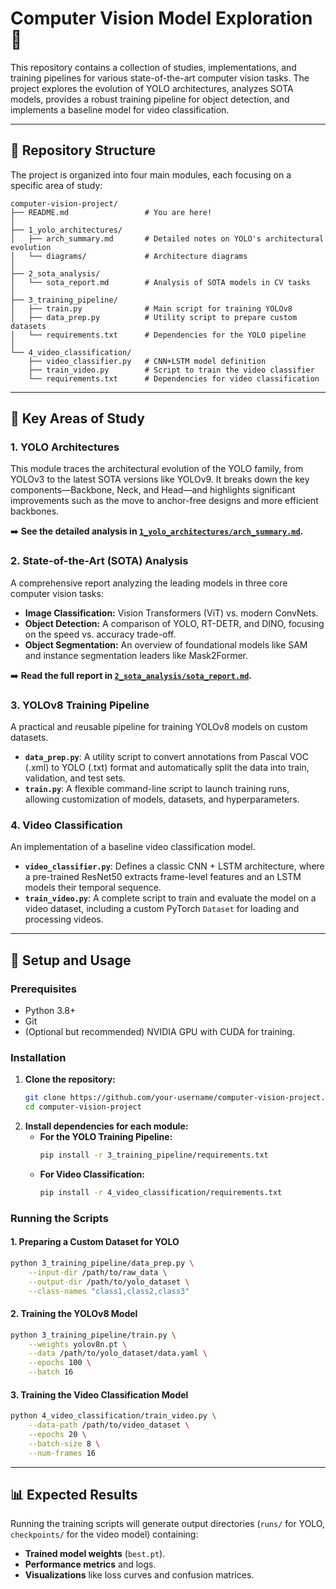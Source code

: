 # Computer Vision Model Exploration 🤖

This repository contains a collection of studies, implementations, and training pipelines for various state-of-the-art computer vision tasks. The project explores the evolution of YOLO architectures, analyzes SOTA models, provides a robust training pipeline for object detection, and implements a baseline model for video classification.

-----

## 📂 Repository Structure

The project is organized into four main modules, each focusing on a specific area of study:

```
computer-vision-project/
├── README.md                 # You are here!
│
├── 1_yolo_architectures/
│   ├── arch_summary.md       # Detailed notes on YOLO's architectural evolution
│   └── diagrams/             # Architecture diagrams
│
├── 2_sota_analysis/
│   └── sota_report.md        # Analysis of SOTA models in CV tasks
│
├── 3_training_pipeline/
│   ├── train.py              # Main script for training YOLOv8
│   ├── data_prep.py          # Utility script to prepare custom datasets
│   └── requirements.txt      # Dependencies for the YOLO pipeline
│
└── 4_video_classification/
    ├── video_classifier.py   # CNN+LSTM model definition
    ├── train_video.py        # Script to train the video classifier
    └── requirements.txt      # Dependencies for video classification
```

-----

## 🎯 Key Areas of Study

### 1\. YOLO Architectures

This module traces the architectural evolution of the YOLO family, from YOLOv3 to the latest SOTA versions like YOLOv9. It breaks down the key components—Backbone, Neck, and Head—and highlights significant improvements such as the move to anchor-free designs and more efficient backbones.

➡️ **See the detailed analysis in [`1_yolo_architectures/arch_summary.md`](https://www.google.com/search?q=1_yolo_architectures/arch_summary.md).**

### 2\. State-of-the-Art (SOTA) Analysis

A comprehensive report analyzing the leading models in three core computer vision tasks:

  * **Image Classification:** Vision Transformers (ViT) vs. modern ConvNets.
  * **Object Detection:** A comparison of YOLO, RT-DETR, and DINO, focusing on the speed vs. accuracy trade-off.
  * **Object Segmentation:** An overview of foundational models like SAM and instance segmentation leaders like Mask2Former.

➡️ **Read the full report in [`2_sota_analysis/sota_report.md`](https://www.google.com/search?q=2_sota_analysis/sota_report.md).**

### 3\. YOLOv8 Training Pipeline

A practical and reusable pipeline for training YOLOv8 models on custom datasets.

  * **`data_prep.py`**: A utility script to convert annotations from Pascal VOC (.xml) to YOLO (.txt) format and automatically split the data into train, validation, and test sets.
  * **`train.py`**: A flexible command-line script to launch training runs, allowing customization of models, datasets, and hyperparameters.

### 4\. Video Classification

An implementation of a baseline video classification model.

  * **`video_classifier.py`**: Defines a classic CNN + LSTM architecture, where a pre-trained ResNet50 extracts frame-level features and an LSTM models their temporal sequence.
  * **`train_video.py`**: A complete script to train and evaluate the model on a video dataset, including a custom PyTorch `Dataset` for loading and processing videos.

-----

## 🚀 Setup and Usage

### Prerequisites

  * Python 3.8+
  * Git
  * (Optional but recommended) NVIDIA GPU with CUDA for training.

### Installation

1.  **Clone the repository:**
    ```bash
    git clone https://github.com/your-username/computer-vision-project.git
    cd computer-vision-project
    ```
2.  **Install dependencies for each module:**
      * **For the YOLO Training Pipeline:**
        ```bash
        pip install -r 3_training_pipeline/requirements.txt
        ```
      * **For Video Classification:**
        ```bash
        pip install -r 4_video_classification/requirements.txt
        ```

### Running the Scripts

#### 1\. Preparing a Custom Dataset for YOLO

```bash
python 3_training_pipeline/data_prep.py \
    --input-dir /path/to/raw_data \
    --output-dir /path/to/yolo_dataset \
    --class-names "class1,class2,class3"
```

#### 2\. Training the YOLOv8 Model

```bash
python 3_training_pipeline/train.py \
    --weights yolov8n.pt \
    --data /path/to/yolo_dataset/data.yaml \
    --epochs 100 \
    --batch 16
```

#### 3\. Training the Video Classification Model

```bash
python 4_video_classification/train_video.py \
    --data-path /path/to/video_dataset \
    --epochs 20 \
    --batch-size 8 \
    --num-frames 16
```

-----

## 📊 Expected Results

Running the training scripts will generate output directories (`runs/` for YOLO, `checkpoints/` for the video model) containing:

  * **Trained model weights** (`best.pt`).
  * **Performance metrics** and logs.
  * **Visualizations** like loss curves and confusion matrices.
